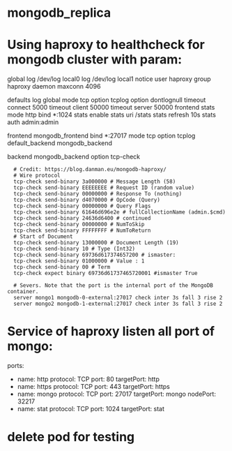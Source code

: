 # mongodb_replica
# Using haproxy to healthcheck for mongodb cluster with param:

  global
      log /dev/log local0
      log /dev/log local1 notice
      user haproxy
      group haproxy
      daemon
      maxconn 4096

  defaults
      log global
      mode tcp
      option tcplog
      option dontlognull
      timeout connect 5000
      timeout client 50000
      timeout server 50000
  frontend stats
      mode http
      bind *:1024
      stats enable
      stats uri /stats
      stats refresh 10s
      stats auth admin:admin

  frontend mongodb_frontend
      bind *:27017
      mode tcp
      option tcplog
      default_backend mongodb_backend

  backend mongodb_backend
      option tcp-check

      # Credit: https://blog.danman.eu/mongodb-haproxy/
      # Wire protocol
      tcp-check send-binary 3a000000 # Message Length (58)
      tcp-check send-binary EEEEEEEE # Request ID (random value)
      tcp-check send-binary 00000000 # Response To (nothing)
      tcp-check send-binary d4070000 # OpCode (Query)
      tcp-check send-binary 00000000 # Query Flags
      tcp-check send-binary 61646d696e2e # fullCollectionName (admin.$cmd)
      tcp-check send-binary 24636d6400 # continued
      tcp-check send-binary 00000000 # NumToSkip
      tcp-check send-binary FFFFFFFF # NumToReturn
      # Start of Document
      tcp-check send-binary 13000000 # Document Length (19)
      tcp-check send-binary 10 # Type (Int32)
      tcp-check send-binary 69736d617374657200 # ismaster:
      tcp-check send-binary 01000000 # Value : 1
      tcp-check send-binary 00 # Term
      tcp-check expect binary 69736d61737465720001 #ismaster True
      
      # Severs. Note that the port is the internal port of the MongoDB container.
      server mongo1 mongodb-0-external:27017 check inter 3s fall 3 rise 2
      server mongo2 mongodb-1-external:27017 check inter 3s fall 3 rise 2

# Service of haproxy listen all port of mongo:
  ports:
  - name: http
    protocol: TCP
    port: 80
    targetPort: http
  - name: https
    protocol: TCP
    port: 443
    targetPort: https
  - name: mongo
    protocol: TCP
    port: 27017
    targetPort: mongo
    nodePort: 32217
  - name: stat
    protocol: TCP
    port: 1024
    targetPort: stat

# delete pod for testing

